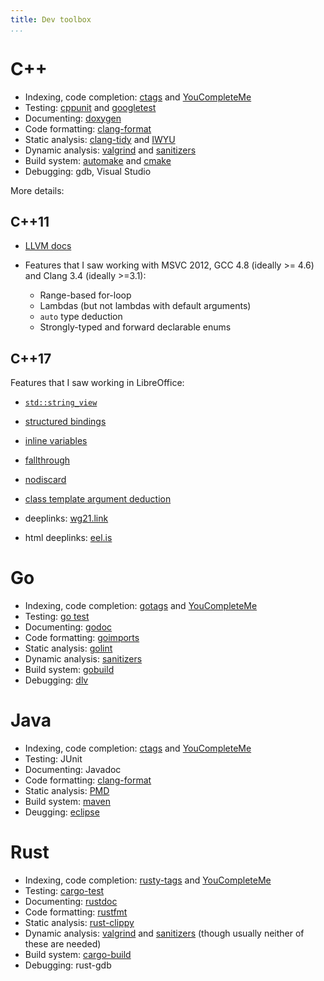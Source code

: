 ```yaml
---
title: Dev toolbox
...
```


# C++

- Indexing, code completion: [ctags](https://ctags.io/) and
  [YouCompleteMe](http://valloric.github.io/YouCompleteMe/)
- Testing: [cppunit](https://freedesktop.org/wiki/Software/cppunit/) and
  [googletest](https://github.com/google/googletest)
- Documenting: [doxygen](http://www.doxygen.nl/)
- Code formatting: [clang-format](https://clang.llvm.org/docs/ClangFormat.html)
- Static analysis: [clang-tidy](http://clang.llvm.org/extra/clang-tidy/) and
  [IWYU](https://include-what-you-use.org/)
- Dynamic analysis: [valgrind](http://valgrind.org/) and
  [sanitizers](https://github.com/google/sanitizers)
- Build system: [automake](https://www.gnu.org/software/automake/) and
  [cmake](https://cmake.org/)
- Debugging: gdb, Visual Studio

More details:

## C++11

- [LLVM docs](http://llvm.org/docs/CodingStandards.html#supported-c-11-language-and-library-features)

- Features that I saw working with MSVC 2012, GCC 4.8 (ideally >= 4.6) and
  Clang 3.4 (ideally >=3.1):

  - Range-based for-loop
  - Lambdas (but not lambdas with default arguments)
  - `auto` type deduction
  - Strongly-typed and forward declarable enums

## C++17

Features that I saw working in LibreOffice:

- [`std::string_view`](http://cgit.freedesktop.org/libreoffice/core/commit/?id=dac7be50cff94e0c34cdca5ac7e35c19685c40c1)
- [structured bindings](http://cgit.freedesktop.org/libreoffice/core/commit/?id=23e32f46b169bf1ec69266c925dabf7c93ba8109)
- [inline variables](http://cgit.freedesktop.org/libreoffice/core/commit/?id=66ef8ca217680095d8aaae025d82c2cbcd8ec1d2)
- [fallthrough](http://cgit.freedesktop.org/libreoffice/core/commit/?id=6e614489dcf70a812e298e1d84864312d9ac9d23)
- [nodiscard](http://cgit.freedesktop.org/libreoffice/core/commit/?id=a061abd3949f933e93c84f9f67f0700055a054f7)
- [class template argument deduction](http://cgit.freedesktop.org/libreoffice/core/commit/?id=5206992e6e9b22b48cea0a4a7626ee576c66492e)

- deeplinks: [wg21.link](https://wg21.link/)
- html deeplinks: [eel.is](http://eel.is/c++draft/vector.bool)

# Go

- Indexing, code completion: [gotags](https://github.com/jstemmer/gotags) and
  [YouCompleteMe](http://valloric.github.io/YouCompleteMe/)
- Testing: [go test](https://golang.org/pkg/testing/)
- Documenting: [godoc](https://blog.golang.org/godoc-documenting-go-code)
- Code formatting:
  [goimports](https://godoc.org/golang.org/x/tools/cmd/goimports)
- Static analysis: [golint](https://godoc.org/golang.org/x/lint/golint)
- Dynamic analysis: [sanitizers](https://blog.golang.org/race-detector)
- Build system: [gobuild](https://golang.org/pkg/go/build/)
- Debugging: [dlv](https://github.com/go-delve/delve)

# Java

- Indexing, code completion: [ctags](https://ctags.io/) and
  [YouCompleteMe](http://valloric.github.io/YouCompleteMe/)
- Testing: JUnit
- Documenting: Javadoc
- Code formatting: [clang-format](https://clang.llvm.org/docs/ClangFormat.html)
- Static analysis: [PMD](https://pmd.github.io/)
- Build system: [maven](https://maven.apache.org/)
- Deugging: [eclipse](https://www.eclipse.org/)

# Rust

- Indexing, code completion: [rusty-tags](https://github.com/dan-t/rusty-tags)
  and [YouCompleteMe](http://valloric.github.io/YouCompleteMe/)
- Testing: [cargo-test](https://doc.rust-lang.org/cargo/guide/tests.html)
- Documenting: [rustdoc](https://doc.rust-lang.org/rustdoc/)
- Code formatting: [rustfmt](https://github.com/rust-lang/rustfmt)
- Static analysis: [rust-clippy](https://github.com/rust-lang/rust-clippy)
- Dynamic analysis: [valgrind](https://creativcoder.github.io/post/checking_memory_leaks_in_rust_ffi/) and
  [sanitizers](https://github.com/japaric/rust-san) (though usually neither of these are needed)
- Build system:
  [cargo-build](https://doc.rust-lang.org/cargo/reference/build-scripts.html)
- Debugging: rust-gdb
